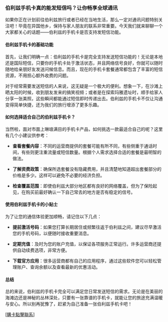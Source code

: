 ### 伯利兹手机卡真的能发短信吗？让你畅享全球通讯

如果你正在计划前往伯利兹旅行或者已经在当地生活，那么一定对通讯问题特别关注吧！毕竟在异国他乡，保持与家人朋友的联系非常重要。今天我们就来聊聊一个大家都关心的话题——伯利兹的手机卡是否支持发短信功能。

#### 伯利兹手机卡的基础功能

首先，让我们明确一点：伯利兹的手机卡是完全支持发送短信功能的！无论是本地还是国际短信，只要你的手机卡处于激活状态，并且网络信号良好，你就可以随时随地给亲朋好友发送问候信息。而且，现在的手机卡套餐通常都包含了丰富的短信资源，不用担心额外收费的问题。

对于经常需要发送短信的人来说，这无疑是一个极大的便利。想象一下，在沙滩上晒太阳的时候，收到朋友发来的搞笑视频；或者是在探索玛雅遗址时，顺手给家人分享一张美照，这些瞬间都能通过短信即时传递出去。伯利兹的手机卡不仅让沟通变得简单快捷，还为我们的旅行增添了更多乐趣。

#### 如何选择适合自己的伯利兹手机卡？

当然啦，面对市面上琳琅满目的手机卡产品，如何挑选一款最适合自己的呢？这里有几个小建议供参考：

- **查看套餐内容**：不同的运营商提供的套餐可能有所不同，有些侧重于通话时间，有些则更注重流量或短信数量。根据个人需求选择合适的套餐是最明智的做法。
  
- **了解资费政策**：确保所选套餐没有隐藏费用，并且清楚地知道超出套餐部分的价格是多少。这样可以避免不必要的经济负担。
  
- **检查覆盖范围**：即使伯利兹大部分地区都有良好的网络覆盖，但为了保险起见，在购买前最好确认一下自己常去的地方是否有稳定的信号。

#### 使用伯利兹手机卡的小贴士

为了让您的通信体验更加顺畅，请记住以下几点：

- **提前激活号码**：如果您打算长期居住或频繁往返于伯利兹之间，建议尽早激活您的手机号码，以便随时接收重要消息。
  
- **定期充值**：及时为您的账户充值，以保证各项服务正常运行。许多运营商还提供自动续费选项，非常方便。
  
- **下载官方应用**：很多运营商都有自己的应用程序，通过这些软件您可以轻松管理账户、查询余额以及查看最新的优惠活动。

#### 总结

总的来说，伯利兹的手机卡完全可以满足您日常发送短信的需求。无论是在美丽的海滩边还是神秘的丛林深处，只要有一张靠谱的手机卡，就能让您的旅途充满温暖与安心。所以别再犹豫了，赶紧为自己准备一张伯利兹手机卡吧！

[[購卡點擊聯系](https://t.me/s/esim1088)]